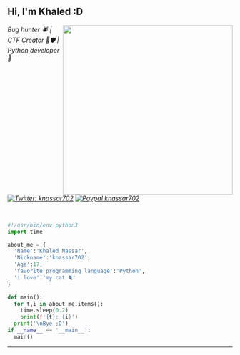 <h2> Hi, I'm Khaled :D</h2>
<img align='right' src="https://github-readme-stats.vercel.app/api?username=knassar702&show_icons=true&theme=radical" width="380">
<p><em>Bug hunter 🕷 | CTF Creator 🚩🛡 | Python developer 🐍<br><br>

[![Twitter: knassar702](https://img.shields.io/twitter/follow/knassar702?style=flat-square)](https://twitter.com/knassar702)
[![Paypal knassar702](https://img.shields.io/badge/$-support-ff69b4.svg?style=flat)](https://paypal.me/knassar702)
</em></p>
<br>


```python
#!/usr/bin/env python3
import time

about_me = {
  'Name':'Khaled Nassar',
  'Nickname':'knassar702',
  'Age':17,
  'favorite programming language':'Python',
  'i love':'my cat 🐈'
}

def main():
  for t,i in about_me.items():
    time.sleep(0.2)
    print(f'{t}: {i}')
  print('\nBye ;D')
if __name__ == '__main__':
  main()
```
---
